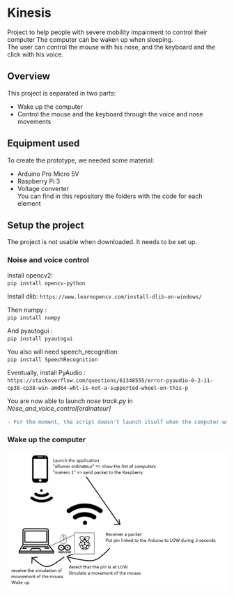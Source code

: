 # Kinesis
Project to help people with severe mobility impairment to control their computer
The computer can be waken up when sleeping.  
The user can control the mouse with his nose, and the keyboard and the click with his voice.  
## Overview
This project is separated in two parts:  
* Wake up the computer
* Control the mouse and the keyboard through the voice and nose movements 

## Equipment used
To create the prototype, we needed some material:
* Arduino Pro Micro 5V
* Raspberry Pi 3
* Voltage converter  
You can find in this repository the folders with the code for each element  
## Setup the project
The project is not usable when downloaded. It needs to be set up.  
  
### Noise and voice control
Install opencv2:  
`pip install opencv-python` 
   
Install dlib:
`https://www.learnopencv.com/install-dlib-on-windows/`  

Then numpy :  
`pip install numpy`  
  
And pyautogui :  
`pip install pyautogui`  
  
You also will need speech_recognition:  
`pip install SpeechRecognition`  
  
Eventually, install PyAudio :  
`https://stackoverflow.com/questions/61348555/error-pyaudio-0-2-11-cp38-cp38-win-amd64-whl-is-not-a-supported-wheel-on-this-p`  

You are now able to launch *nose track.py* in *Nose_and_voice_control[ordinateur]*  
```diff 
- For the moment, the script doesn't launch itself when the computer wake up.
```  
  
### Wake up the computer
![SchemaWakeUp](https://github.com/Irraky/Kinesis/blob/master/Readme_pictures/schema_project.png)

